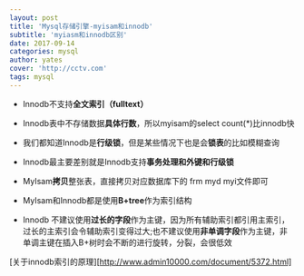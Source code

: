 ```yaml
---
layout: post
title: 'Mysql存储引擎-myisam和innodb'
subtitle: 'myiasm和innodb区别'
date: 2017-09-14
categories: mysql
author: yates
cover: 'http://cctv.com'
tags: mysql
---
```



- Innodb不支持**全文索引（fulltext）**
- Innodb表中不存储数据**具体行数**，所以myisam的select count(*)比innodb快
- 我们都知道Innodb是**行级锁**，但是某些情况下也是会**锁表**的比如模糊查询
- Innodb最主要差别就是Innodb支持**事务处理和外键和行级锁**
- MyIsam**拷贝**整张表，直接拷贝对应数据库下的 frm myd myi文件即可

- MyIsam和Innodb都是使用**B+tree**作为索引结构

- Innodb 不建议使用**过长的字段**作为主键，因为所有辅助索引都引用主索引，过长的主索引会令辅助索引变得过大;也不建议使用**非单调字段**作为主键，非单调主键在插入B+树时会不断的进行旋转，分裂，会很低效

[关于innodb索引的原理][http://www.admin10000.com/document/5372.html]